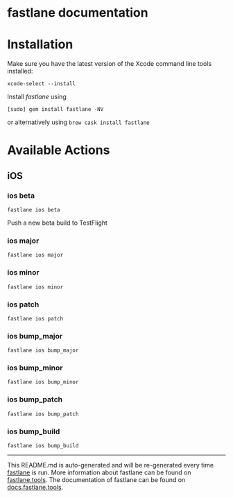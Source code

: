 fastlane documentation
================
# Installation

Make sure you have the latest version of the Xcode command line tools installed:

```
xcode-select --install
```

Install _fastlane_ using
```
[sudo] gem install fastlane -NV
```
or alternatively using `brew cask install fastlane`

# Available Actions
## iOS
### ios beta
```
fastlane ios beta
```
Push a new beta build to TestFlight
### ios major
```
fastlane ios major
```

### ios minor
```
fastlane ios minor
```

### ios patch
```
fastlane ios patch
```

### ios bump_major
```
fastlane ios bump_major
```

### ios bump_minor
```
fastlane ios bump_minor
```

### ios bump_patch
```
fastlane ios bump_patch
```

### ios bump_build
```
fastlane ios bump_build
```


----

This README.md is auto-generated and will be re-generated every time [fastlane](https://fastlane.tools) is run.
More information about fastlane can be found on [fastlane.tools](https://fastlane.tools).
The documentation of fastlane can be found on [docs.fastlane.tools](https://docs.fastlane.tools).
